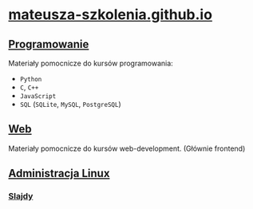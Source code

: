 # [mateusza-szkolenia.github.io](https://mateusza-szkolenia.github.io/)

## [Programowanie](Programowanie/)

Materiały pomocnicze do kursów programowania:
- `Python`
- `C`, `C++`
- `JavaScript`
- `SQL` (`SQLite`, `MySQL`, `PostgreSQL`)

## [Web](Web/)

Materiały pomocnicze do kursów web-development. (Głównie frontend)

## [Administracja Linux](Administracja_Linux/)

### [Slajdy](Slajdy/)
